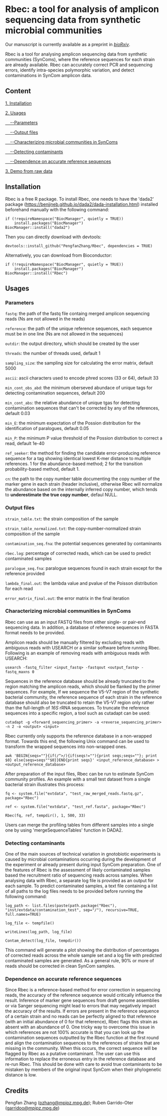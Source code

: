 # Rbec: a tool for analysis of amplicon sequencing data from synthetic microbial communities

Our manuscript is currently available as a preprint in [*bioRxiv*](https://doi.org/10.1101/2021.01.15.426834).

Rbec is a tool for analysing amplicon sequencing data from synthetic communities (SynComs), where the reference sequences for each strain are already available. Rbec can accurately correct PCR and sequencing errors, identify intra-species polymorphic variation, and detect contaminations in SynCom amplicon data.

Content
---

[1. Installation](#Installation)

[2. Usages](#Usages)

   [&nbsp; &nbsp; --Parameters](#Parameters)
    
   [&nbsp; &nbsp; --Output files](#Output-files)
    
   [&nbsp; &nbsp; --Characterizing microbial communities in SynComs](#Characterizing-microbial-communities-in-SynComs)
    
   [&nbsp; &nbsp; --Detecting contaminants](#Detecting-contaminants)
    
   [&nbsp; &nbsp; --Dependence on accurate reference sequences](#Dependence-on-accurate-reference-sequences)

[3. Demo from raw data](#Demo-from-raw-data)

## Installation

Rbec is a free R package. To install Rbec, one needs to have the 'dada2' package (https://benjjneb.github.io/dada2/dada-installation.html) installed beforehand manually with the following command:
```
if (!requireNamespace("BiocManager", quietly = TRUE))
    install.packages("BiocManager")
BiocManager::install("dada2")
```

Then you can directly download with devtools:
```
devtools::install_github("PengfanZhang/Rbec", dependencies = TRUE)
```

Alternatively, you can download from Bioconductor:
```
if (!requireNamespace("BiocManager", quietly = TRUE))
    install.packages("BiocManager")
BiocManager::install("Rbec")
```

## Usages


### Parameters


`fastq`: the path of the fastq file containg merged amplicon sequencing reads (Ns are not allowed in the reads)

`reference`: the path of the unique reference sequences, each sequence must be in one line (Ns are not allowed in the sequences)

`outdir`: the output directory, which should be created by the user

`threads`: the number of threads used, default 1

`sampling_size`: the sampling size for calculating the error matrix, default 5000

`ascii`: ascii characters used to encode phred scores (33 or 64), default 33

`min_cont_obs_abd`: the minimum oberseved abundace of unique tags for detecting contamination sequences, default 200

`min_cont_abs`: the relative abundance of unique tgas for detecting contamination sequences that can't be corrected by any of the references, default 0.03

`min_E`: the minimum expectation of the Possion distribution for the identification of paralogues, default 0.05

`min_P`: the minimum P value threshold of the Possion distribution to correct a read, default 1e-40

`ref_seeker`: the method for finding the candidate error-producing reference sequence for a tag showing identical lowest K-mer distance to multiple references. 1 for the abundance-based method; 2 for the transition probability-based method, default 1.

`cn`: the path to the copy number table documenting the copy number of the marker gene in each strain (header inclusive), otherwise Rbec will normalize the abundance based on the internally inferred copy number, which tends to **underestimate the true copy number**, defaul NULL.


### Output files

`strain_table.txt`: the strain composition of the sample

`strain_table_normalized.txt`: the copy-number-normalized strain composition of the sample

`contamination_seq.fna`: the potential sequences generated by contaminants

`rbec.log`: percentage of corrected reads, which can be used to predict contaminated samples

`paralogue_seq.fna`: paralogue sequences found in each strain except for the reference provided

`lambda_final.out`: the lambda value and pvalue of the Poisson distribution for each read

`error_matrix_final.out`: the error matrix in the final iteration


### Characterizing microbial communities in SynComs

Rbec can use as an input FASTQ files from either single- or pair-end sequencing data. In addition, a database of reference sequences in FASTA format needs to be provided.

Amplicon reads should be manually filtered by excluding reads with ambiguous reads with USEARCH or a similar software before running Rbec. Following is an example of removing reads with ambiguous reads with USEARCH:
```
usearch -fastq_filter <input_fastq> -fastqout <output_fastq> -fastq_maxns 0
```

Sequences in the reference database should be already truncated to the region matching the amplicon reads, which should be flanked by the primer sequences. For example, If we sequence the V5-V7 region of the synthetic bacterial community, the reference sequence of each strain in the reference database should also be truncated to retain the V5-V7 region only rather than the full-length of *16S* rRNA sequences. To truncate the reference sequences into a specific region, a tool such as cutadapt can be used:

```
cutadapt -g <forward_sequencing_primer> -a <reverse_sequencing_primer> -n 2 -o <output> <input>
```

Rbec currently only supports the reference database in a non-wrapped format. Towards this end, the following Unix command can be used to transform the wrapped sequences into non-wrapped ones.

```
awk 'BEGIN{seqs=""}{if(/^>/){if(seqs!=""){print seqs;seqs=""}; print $0} else{seqs=seqs""$0}}END{print seqs}' <input_reference_database> > <output_reference_database>
```

After preparation of the input files, Rbec can be run to estimate SynCom community profiles. An example with a small test dataset from a single bacterial strain illustrates this process:

```
fq <- system.file("extdata", "test_raw_merged_reads.fastq.gz", package="Rbec")

ref <- system.file("extdata", "test_ref.fasta", package="Rbec")

Rbec(fq, ref, tempdir(), 1, 500, 33)
```

Users can merge the profiling tables from different samples into a single one by using 'mergeSequenceTables' function in DADA2.

### Detecting contaminants

One of the main sources of technical variation in gnotobiotic experiments is caused by microbial contaminations occurring during the development of the experiment or already present during input SynCom preparation. One of the features of Rbec is the assessment of likely contaminated samples based the recruitment ratio of sequencing reads across samples. When analysing data with Rbec, a separate log file is provided as an output for each sample. To predict contaminated samples, a text file containing a list of all paths to the log files needs to be provided before running the following command:

```
log_path <- list.files(paste(path.package("Rbec"), "inst/extdata/contamination_test", sep="/"), recursive=TRUE, full.names=TRUE)

log_file <- tempfile()

writeLines(log_path, log_file)

Contam_detect(log_file, tempdir())
```

This command will generate a plot showing the distribution of percentages of corrected reads across the whole sample set and a log file with predicted contaminated samples are generated. As a general rule, 90% or more of reads should be corrected in clean SynCom samples.

### Dependence on accurate reference sequences


Since Rbec is a reference-based method for error correction in sequencing reads, the accuracy of the reference sequence would critically influence the result. Inference of marker gene sequences from draft genome assemblies or via Sanger sequencing might lead to errors that may negatively impact the accuracy of the results. If errors are present in the reference sequence of a certain strain and no reads can be perfectly aligned to that reference (with an initial abundance of 0 for that reference), Rbec flags this strain as absent with an abundance of 0. One tricky way to overcome this issue in which references are not 100% accurate is that you can look up the contamination sequences outputted by the Rbec function at the first round and align the contamination sequences to the references of strains that are missing in the community. When this occurs, the correct sequence will be flagged by Rbec as a putative contaminant. The user can use this information to replace the erroneous entry in the reference database and re-run Rbec. This should be done with care to avoid true contaminants to be mistaken by members of the original input SynCom when their phylogenetic distance is low.

Credits
---

Pengfan Zhang (pzhang@mpipz.mpg.de); Ruben Garrido-Oter (garridoo@mpipz.mpg.de)
